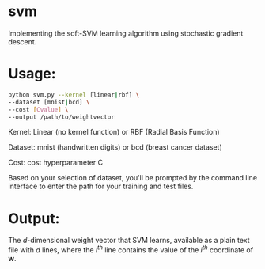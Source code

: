 # svm
Implementing the soft-SVM learning algorithm using stochastic gradient
descent.

# Usage:
```bash
python svm.py --kernel [linear|rbf] \
--dataset [mnist|bcd] \
--cost [Cvalue] \
--output /path/to/weightvector
```

Kernel: Linear (no kernel function) or RBF (Radial Basis Function)

Dataset: mnist (handwritten digits) or bcd (breast cancer dataset)

Cost: cost hyperparameter C

Based on your selection of dataset, you'll be prompted by the command line interface to enter the path for your training and test files.

# Output:
The *d*-dimensional weight vector that SVM learns, available as a plain text file with *d* lines, where the *i<sup>th</sup>* line contains the value of the *i<sup>th</sup>* coordinate of **w**.
